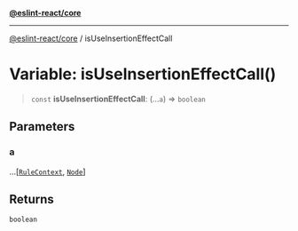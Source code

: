 [**@eslint-react/core**](../README.md)

***

[@eslint-react/core](../README.md) / isUseInsertionEffectCall

# Variable: isUseInsertionEffectCall()

> `const` **isUseInsertionEffectCall**: (...`a`) => `boolean`

## Parameters

### a

...\[[`RuleContext`](../-internal-/type-aliases/RuleContext.md), [`Node`](../-internal-/type-aliases/Node.md)\]

## Returns

`boolean`
